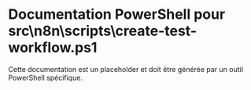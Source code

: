 # Documentation PowerShell pour src\n8n\scripts\create-test-workflow.ps1

Cette documentation est un placeholder et doit être générée par un outil PowerShell spécifique.
